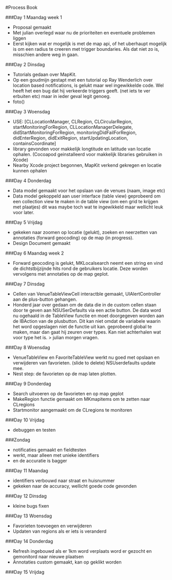#Process Book

###Day 1 Maandag week 1
- Proposal gemaakt
- Met julian overlegd waar nu de prioriteiten en eventuele problemen liggen
- Eerst kijken wat er mogelijk is met de map api, of het uberhaupt mogelijk is om een radius te creeren met trigger boundaries. Als dat niet zo is, misschien andere weg in gaan.

###Day 2 Dinsdag

- Tutorials gedaan over MapKit.
- Op een goudmijn gestapt met een tutorial op Ray Wenderlich over location based notifications, is gelukt maar wel ingewikkelde code. Wel heeft het een bug dat hij verkeerde triggers geeft. (net iets te ver erbuiten etc) maar in ieder geval legit genoeg.
- foto()

###Day 3 Woensdag

- USE: [CLLocationManager, CLRegion, CLCircularRegion, startMonitoringForRegion, CLLocationManagerDelegate, didStartMonitoringForRegion, monitoringDidFailForRegion, didEnterRegion, didExitRegion, startUpdatingLocation, containsCoordinate]
- library gevonden voor makkelijk longtitude en latitude van locatie ophalen. (Cocoapod geinstalleerd voor makkelijk libraries gebruiken in Xcode)
- Nearby Xcode project begonnen, MapKit verkend gekregen en locatie kunnen ophalen

###Day 4 Donderdag 

- Data model gemaakt voor het opslaan van de venues (naam, image etc)
- Data model gekoppeld aan user interface (table view) geprobeerd om een collection view te maken in de table view (om een grid te krijgen met plaatjes) dit was maybe toch wat te ingewikkeld maar wellicht leuk voor later.

###Day 5 Vrijdag
- gekeken naar zoomen op locatie (gelukt), zoeken en neerzetten van annotaties (forward geocoding) op de map (in progress). 
- Design Document gemaakt

###Day 6 Maandag week 2
- Forward geocoding is gelukt, MKLocalsearch neemt een string en vind de dichtstbijzijnde hits rond de gebruikers locatie. Deze worden vervolgens met annotaties op de map geplot.

###Day 7 Dinsdag 

- Cellen van VenueTableViewCell interactble gemaakt, UIAlertController aan de plus-button gehangen. 
- Honderd jaar over gedaan om de data die in de custom cellen staan door te geven aan NSUSerDefaults via een actie button. De data word nu ogehaald in de TableView functie en moet doorgegeven worden aan de IBAction van de plusbutton. Dit kan niet omdat de variabele waarin het word opgeslagen niet de functie uit kan. geprobeerd global te maken, maar dan gaat hij zeuren over types. Kan niet achterhalen wat voor type het is. > julian morgen vragen.

###Day 8 Woensdag
- VenueTableView en FavoriteTableView werkt nu goed met opslaan en verwijderen van favorieten. (slide to delete) NSUserdefaults update mee.
- Nest step: de favorieten op de map laten plotten. 

###Day 9 Donderdag
- Search uitvoeren op de favorieten en op map geplot
- MakeRegion functie gemaakt om MKmapitems om te zetten naar CLregions
- Startmonitor aangemaakt om de CLregions te monitoren

###Day 10 Vrijdag
- debuggen en testen

###Zondag 
- notificaties gemaakt en fieldtesten 
- werkt, maar alleen met unieke identifiers
- en de accuratie is bagger

###Day 11 Maandag
- identifiers verbouwd naar straat en huisnummer
- gekeken naar de accuracy, wellicht goede code gevonden

###Day 12 Dinsdag
- kleine bugs fixen

###Day 13 Woensdag
- Favorieten toevoegen en verwijderen
- Updaten van regions als er iets is veranderd

###Day 14 Donderdag 
- Refresh ingebouwd als er 1km word verplaats word er gezocht en gemonitord naar nieuwe plaatsen
- Annotaties custom gemaakt, kan op geklikt worden

###Day 15 Vrijdag 
















